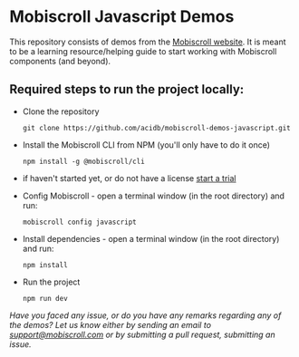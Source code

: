 Mobiscroll Javascript Demos
===========================

This repository consists of demos from the [Mobiscroll website](https://demo.mobiscroll.com/).
It is meant to be a learning resource/helping guide to start working with Mobiscroll components (and beyond).


Required steps to run the project locally:
-----------------------------------------

- Clone the repository

      git clone https://github.com/acidb/mobiscroll-demos-javascript.git

- Install the Mobiscroll CLI from NPM (you'll only have to do it once)

      npm install -g @mobiscroll/cli

- if haven't started yet, or do not have a license [start a trial](https://mobiscroll.com/starttrial)

- Config Mobiscroll - open a terminal window (in the root directory) and run:

      mobiscroll config javascript

- Install dependencies - open a terminal window (in the root directory) and run:

      npm install

- Run the project

      npm run dev


*Have you faced any issue, or do you have any remarks regarding any of the demos? Let us know either by sending an email to support@mobiscroll.com or by submitting a pull request, submitting an issue.*
